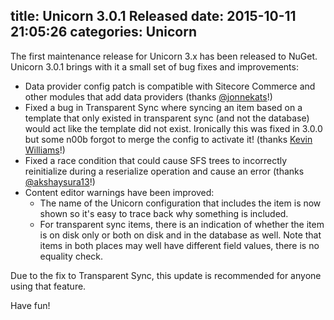 title: Unicorn 3.0.1 Released
date: 2015-10-11 21:05:26
categories: Unicorn
---

The first maintenance release for Unicorn 3.x has been released to NuGet. Unicorn 3.0.1 brings with it a small set of bug fixes and improvements:

* Data provider config patch is compatible with Sitecore Commerce and other modules that add data providers (thanks [@jonnekats](https://twitter.com/jonnekats)!)
* Fixed a bug in Transparent Sync where syncing an item based on a template that only existed in transparent sync (and not the database) would act like the template did not exist. Ironically this was fixed in 3.0.0 but some n00b forgot to merge the config to activate it! (thanks [Kevin Williams](https://github.com/williamsk)!)
* Fixed a race condition that could cause SFS trees to incorrectly reinitialize during a reserialize operation and cause an error (thanks [@akshaysura13](https://twitter.com/akshaysura13)!)
* Content editor warnings have been improved:
	* The name of the Unicorn configuration that includes the item is now shown so it's easy to trace back why something is included.
	* For transparent sync items, there is an indication of whether the item is on disk only or both on disk and in the database as well. Note that items in both places may well have different field values, there is no equality check.

Due to the fix to Transparent Sync, this update is recommended for anyone using that feature.

Have fun!